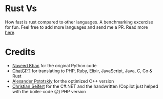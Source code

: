 # Rust Vs

How fast is rust compared to other languages. A benchmarking excercise for fun. Feel free to add more languages and send me a PR. Read more [here](https://effective-programmer.com/so-how-fast-is-rust-anyway-89e4b94ff882).

# Credits

* [Naveed Khan](https://github.com/naveed125) for the original Python code
* [ChatGPT](https://chatgpt.com/) for translating to PHP, Ruby, Elixir, JavaScript, Java, C, Go & Rust
* [Alexander Pototskiy](https://github.com/apotocki) for the optimized C++ version
* [Christian Seifert](https://github.com/braincompiler) for the C#.NET and the handwritten (Copilot just helped with the boiler-code 😉) PHP version
